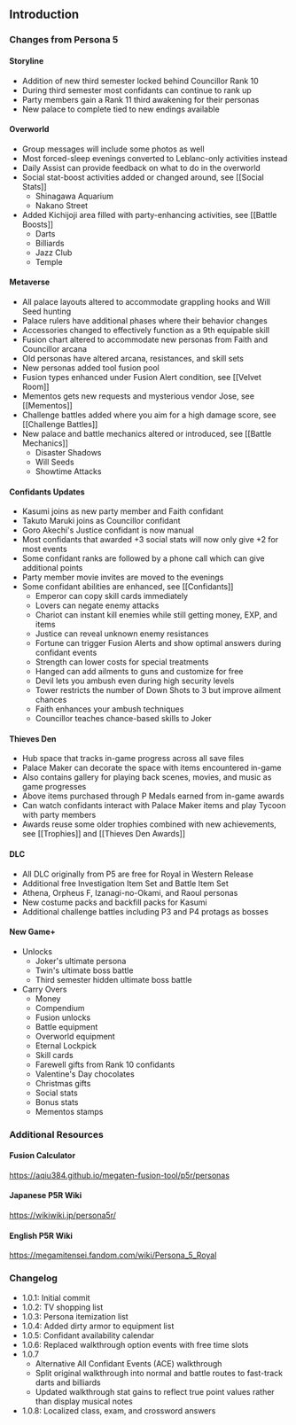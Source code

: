 ## Introduction
### Changes from Persona 5
#### Storyline
* Addition of new third semester locked behind Councillor Rank 10
* During third semester most confidants can continue to rank up
* Party members gain a Rank 11 third awakening for their personas
* New palace to complete tied to new endings available

#### Overworld
* Group messages will include some photos as well
* Most forced-sleep evenings converted to Leblanc-only activities instead
* Daily Assist can provide feedback on what to do in the overworld
* Social stat-boost activities added or changed around, see [[Social Stats]]
    * Shinagawa Aquarium
    * Nakano Street
* Added Kichijoji area filled with party-enhancing activities, see [[Battle Boosts]]
    * Darts
    * Billiards
    * Jazz Club
    * Temple

#### Metaverse
* All palace layouts altered to accommodate grappling hooks and Will Seed hunting
* Palace rulers have additional phases where their behavior changes
* Accessories changed to effectively function as a 9th equipable skill
* Fusion chart altered to accommodate new personas from Faith and Councillor arcana
* Old personas have altered arcana, resistances, and skill sets
* New personas added tool fusion pool
* Fusion types enhanced under Fusion Alert condition, see [[Velvet Room]]
* Mementos gets new requests and mysterious vendor Jose, see [[Mementos]]
* Challenge battles added where you aim for a high damage score, see [[Challenge Battles]]
* New palace and battle mechanics altered or introduced, see [[Battle Mechanics]]
    * Disaster Shadows
    * Will Seeds
    * Showtime Attacks

#### Confidants Updates
* Kasumi joins as new party member and Faith confidant
* Takuto Maruki joins as Councillor confidant
* Goro Akechi's Justice confidant is now manual
* Most confidants that awarded +3 social stats will now only give +2 for most events
* Some confidant ranks are followed by a phone call which can give additional points
* Party member movie invites are moved to the evenings
* Some confidant abilities are enhanced, see [[Confidants]]
    * Emperor can copy skill cards immediately
    * Lovers can negate enemy attacks
    * Chariot can instant kill enemies while still getting money, EXP, and items
    * Justice can reveal unknown enemy resistances
    * Fortune can trigger Fusion Alerts and show optimal answers during confidant events
    * Strength can lower costs for special treatments
    * Hanged can add ailments to guns and customize for free
    * Devil lets you ambush even during high security levels
    * Tower restricts the number of Down Shots to 3 but improve ailment chances
    * Faith enhances your ambush techniques
    * Councillor teaches chance-based skills to Joker

#### Thieves Den
* Hub space that tracks in-game progress across all save files
* Palace Maker can decorate the space with items encountered in-game
* Also contains gallery for playing back scenes, movies, and music as game progresses
* Above items purchased through P Medals earned from in-game awards
* Can watch confidants interact with Palace Maker items and play Tycoon with party members
* Awards reuse some older trophies combined with new achievements, see [[Trophies]] and  [[Thieves Den Awards]]

#### DLC
* All DLC originally from P5 are free for Royal in Western Release
* Additional free Investigation Item Set and Battle Item Set
* Athena, Orpheus F, Izanagi-no-Okami, and Raoul personas
* New costume packs and backfill packs for Kasumi
* Additional challenge battles including P3 and P4 protags as bosses

#### New Game+
* Unlocks
    * Joker's ultimate persona
    * Twin's ultimate boss battle
    * Third semester hidden ultimate boss battle
* Carry Overs
    * Money
    * Compendium
    * Fusion unlocks
    * Battle equipment
    * Overworld equipment
    * Eternal Lockpick
    * Skill cards
    * Farewell gifts from Rank 10 confidants
    * Valentine's Day chocolates
    * Christmas gifts
    * Social stats
    * Bonus stats
    * Mementos stamps

### Additional Resources
#### Fusion Calculator
https://aqiu384.github.io/megaten-fusion-tool/p5r/personas

#### Japanese P5R Wiki
https://wikiwiki.jp/persona5r/

#### English P5R Wiki
https://megamitensei.fandom.com/wiki/Persona_5_Royal

### Changelog
* 1.0.1: Initial commit
* 1.0.2: TV shopping list
* 1.0.3: Persona itemization list
* 1.0.4: Added dirty armor to equipment list
* 1.0.5: Confidant availability calendar
* 1.0.6: Replaced walkthrough option events with free time slots
* 1.0.7
    * Alternative All Confidant Events (ACE) walkthrough
    * Split original walkthrough into normal and battle routes to fast-track darts and billiards
    * Updated walkthrough stat gains to reflect true point values rather than display musical notes
* 1.0.8: Localized class, exam, and crossword answers
